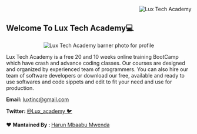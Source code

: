 <p align="right"> <img src="https://komarev.com/ghpvc/?username=HarunHM" alt="Lux Tech Academy" /> </p>


## Welcome To Lux Tech Academy💻  


<center> 
  <img src="https://github.com/HarunHM/HarunHM/blob/master/S.png" alt="Lux Tech Academy barner photo for profile">
  </center>

Lux Tech Academy is a free 20 and 10 weeks online training BootCamp which have crash and advance coding classes. Our courses are designed and organized by experienced team of programmers. You can also hire our team of software developers or download our free, available and ready to use softwares and code sippets and edit to fit your need and use for production.

<b> Email: </b>  luxtinc@gmail.com

<b> Twitter: </b> [ @Lux_academy 🐦](https://twitter.com/lux_academy)


<b> ❤️ Mantained By : </b> [ Harun Mbaabu Mwenda ](https://twitter.com/HarunMbaabu)   
